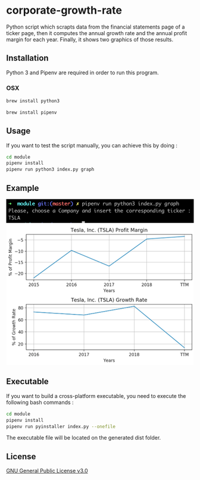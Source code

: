 # corporate-growth-rate

Python script which scrapts data from the financial statements page of a ticker page, then it computes the annual growth rate and the annual profit margin for each year. Finally, it shows two graphics of those results.

## Installation

Python 3 and Pipenv are required in order to run this program.

### OSX

```bash
brew install python3
```
```bash
brew install pipenv
```

## Usage

If you want to test the script manually, you can achieve this by doing :

```bash
cd module
pipenv install
pipenv run python3 index.py graph
```

## Example

<p align="center">
  <img src="assets/cli-illustration.png" width="650">
  <img src="assets/graphics-illustration.png" width="650">
</p>

## Executable

If you want to build a cross-platform executable, you need to execute the following bash commands :

```bash
cd module
pipenv install
pipenv run pyinstaller index.py --onefile
```

The executable file will be located on the generated dist folder.

## License

[GNU General Public License v3.0](https://www.gnu.org/licenses/gpl-3.0.en.html)